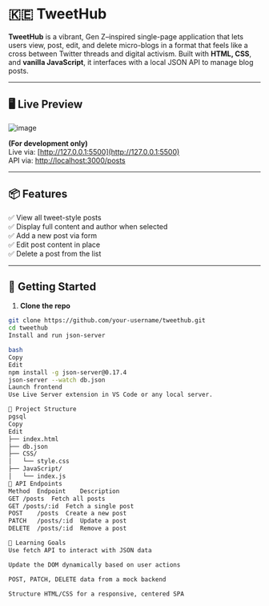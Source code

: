# 🇰🇪 TweetHub

**TweetHub** is a vibrant, Gen Z–inspired single-page application that lets users view, post, edit, and delete micro-blogs in a format that feels like a cross between Twitter threads and digital activism. Built with **HTML, CSS**, and **vanilla JavaScript**, it interfaces with a local JSON API to manage blog posts.

---

## 🖥️ Live Preview

![image](https://github.com/user-attachments/assets/afee1ef8-89ec-4e82-bff3-0c761442b333)

**(For development only)**  
Live via: [http://127.0.0.1:5500](http://127.0.0.1:5500)  
API via: [http://localhost:3000/posts](http://localhost:3000/posts)

---

## 📦 Features

✅ View all tweet-style posts  
✅ Display full content and author when selected  
✅ Add a new post via form  
✅ Edit post content in place  
✅ Delete a post from the list  

---

## 🚀 Getting Started

1. **Clone the repo**

```bash
git clone https://github.com/your-username/tweethub.git
cd tweethub
Install and run json-server

bash
Copy
Edit
npm install -g json-server@0.17.4
json-server --watch db.json
Launch frontend
Use Live Server extension in VS Code or any local server.

📁 Project Structure
pgsql
Copy
Edit
├── index.html
├── db.json
├── CSS/
│   └── style.css
├── JavaScript/
│   └── index.js
🧪 API Endpoints
Method	Endpoint	Description
GET	/posts	Fetch all posts
GET	/posts/:id	Fetch a single post
POST	/posts	Create a new post
PATCH	/posts/:id	Update a post
DELETE	/posts/:id	Remove a post

🧠 Learning Goals
Use fetch API to interact with JSON data

Update the DOM dynamically based on user actions

POST, PATCH, DELETE data from a mock backend

Structure HTML/CSS for a responsive, centered SPA
